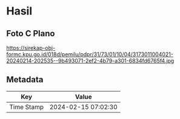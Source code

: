 # Hasil

## Foto C Plano

https://sirekap-obj-formc.kpu.go.id/018d/pemilu/pdpr/31/73/01/10/04/3173011004021-20240214-202535--9b493071-2ef2-4b79-a301-6834fd6765f4.jpg


## Metadata

| Key        | Value               |
| ---------- | ------------------- |
| Time Stamp | 2024-02-15 07:02:30 |



